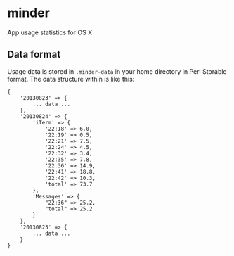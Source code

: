 minder
======

App usage statistics for OS X

Data format
-----------

Usage data is stored in `.minder-data` in your home directory in Perl Storable format. The data structure within is like this:

```
{
    '20130823' => {
        ... data ...
    },
    '20130824' => {
        'iTerm' => {
            '22:18' => 6.0,
            '22:19' => 0.5,
            '22:21' => 7.5,
            '22:24' => 4.5,
            '22:32' => 3.4,
            '22:35' => 7.8,
            '22:36' => 14.9,
            '22:41' => 18.8,
            '22:42' => 10.3,
            'total' => 73.7
        },
        'Messages' => {
            "22:36" => 25.2,
            "total" => 25.2
        }
    },
    '20130825' => {
        ... data ...
    }
}
```
